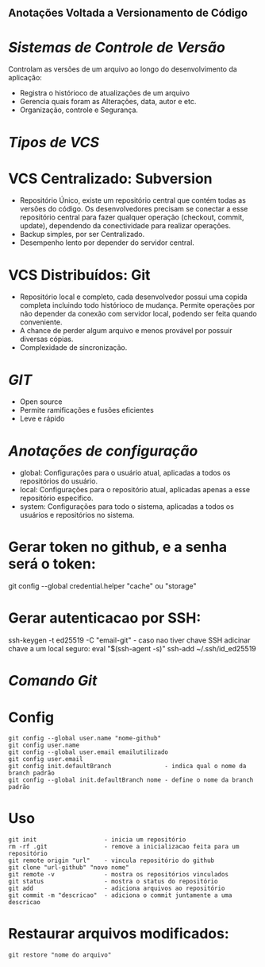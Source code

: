 ## Anotações Voltada a Versionamento de Código
# *Sistemas de Controle de Versão*
Controlam as versões de um arquivo ao longo do desenvolvimento da aplicação:
- Registra o histórioco de atualizações de um arquivo
- Gerencia  quais foram as Alterações, data, autor e etc.
- Organização, controle e Segurança.

# *Tipos de VCS*
# VCS Centralizado: Subversion
- Repositório Único, existe um repositório central que contém todas as versões do código. 
Os desenvolvedores precisam se conectar a esse repositório central para fazer qualquer 
operação (checkout, commit, update), dependendo da conectividade para realizar operações.
- Backup simples, por ser Centralizado.
- Desempenho lento por depender do servidor central.
# VCS Distribuídos: Git
- Repositório local e completo, cada desenvolvedor possui uma copida completa incluindo
todo histórioco de mudança. Permite operações por não depender da conexão com servidor 
local, podendo ser feita quando conveniente.
- A chance de perder algum arquivo e menos provável por possuir diversas cópias.
- Complexidade de sincronização.

# *GIT*
- Open source
- Permite ramificações e fusões eficientes
- Leve e rápido

# *Anotações de configuração*
- global: Configurações para o usuário atual, aplicadas a todos os repositórios do usuário.
- local: Configurações para o repositório atual, aplicadas apenas a esse repositório específico.
- system: Configurações para todo o sistema, aplicadas a todos os usuários e repositórios no sistema.

# Gerar token no github, e a senha será o token: 
git config --global credential.helper "cache" ou "storage"

# Gerar autenticacao por SSH:
ssh-keygen -t ed25519 -C "email-git" - caso nao tiver chave SSH
adicinar chave a um local seguro:
eval "$(ssh-agent -s)"
ssh-add ~/.ssh/id_ed25519

# *Comando Git*
# Config
```
git config --global user.name "nome-github"
git config user.name 
git config --global user.email emailutilizado
git config user.email 
git config init.defaultBranch               - indica qual o nome da branch padrão
git config --global init.defaultBranch nome - define o nome da branch padrão
```

# Uso
```
git init                   - inicia um repositório
rm -rf .git                - remove a inicializacao feita para um repositório
git remote origin "url"    - vincula repositório do github
git clone "url-github" "novo nome"
git remote -v              - mostra os repositórios vinculados
git status                 - mostra o status do repositório
git add                    - adiciona arquivos ao repositório
git commit -m "descricao"  - adiciona o commit juntamente a uma descricao 
```

# Restaurar arquivos modificados:
```
git restore "nome do arquivo"
```


